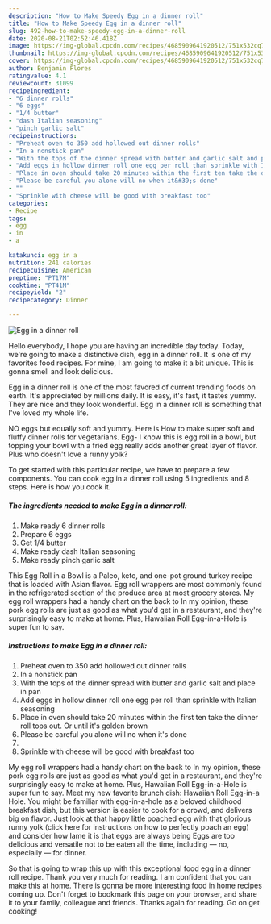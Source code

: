 ```yaml
---
description: "How to Make Speedy Egg in a dinner roll"
title: "How to Make Speedy Egg in a dinner roll"
slug: 492-how-to-make-speedy-egg-in-a-dinner-roll
date: 2020-08-21T02:52:46.418Z
image: https://img-global.cpcdn.com/recipes/4685909641920512/751x532cq70/egg-in-a-dinner-roll-recipe-main-photo.jpg
thumbnail: https://img-global.cpcdn.com/recipes/4685909641920512/751x532cq70/egg-in-a-dinner-roll-recipe-main-photo.jpg
cover: https://img-global.cpcdn.com/recipes/4685909641920512/751x532cq70/egg-in-a-dinner-roll-recipe-main-photo.jpg
author: Benjamin Flores
ratingvalue: 4.1
reviewcount: 31099
recipeingredient:
- "6 dinner rolls"
- "6 eggs"
- "1/4 butter"
- "dash Italian seasoning"
- "pinch garlic salt"
recipeinstructions:
- "Preheat oven to 350 add hollowed out dinner rolls"
- "In a nonstick pan"
- "With the tops of the dinner spread with butter and garlic salt and place in pan"
- "Add eggs in hollow dinner roll one egg per roll than sprinkle with Italian seasoning"
- "Place in oven should take 20 minutes within the first ten take the dinner roll tops out. Or until it&#39;s golden brown"
- "Please be careful you alone will no when it&#39;s done"
- ""
- "Sprinkle with cheese will be good with breakfast too"
categories:
- Recipe
tags:
- egg
- in
- a

katakunci: egg in a 
nutrition: 241 calories
recipecuisine: American
preptime: "PT17M"
cooktime: "PT41M"
recipeyield: "2"
recipecategory: Dinner

---
```



![Egg in a dinner roll](https://img-global.cpcdn.com/recipes/4685909641920512/751x532cq70/egg-in-a-dinner-roll-recipe-main-photo.jpg)

Hello everybody, I hope you are having an incredible day today. Today, we're going to make a distinctive dish, egg in a dinner roll. It is one of my favorites food recipes. For mine, I am going to make it a bit unique. This is gonna smell and look delicious.

Egg in a dinner roll is one of the most favored of current trending foods on earth. It's appreciated by millions daily. It is easy, it's fast, it tastes yummy. They are nice and they look wonderful. Egg in a dinner roll is something that I've loved my whole life.

NO eggs but equally soft and yummy. Here is How to make super soft and fluffy dinner rolls for vegetarians. Egg- I know this is egg roll in a bowl, but topping your bowl with a fried egg really adds another great layer of flavor. Plus who doesn&#39;t love a runny yolk?


To get started with this particular recipe, we have to prepare a few components. You can cook egg in a dinner roll using 5 ingredients and 8 steps. Here is how you cook it.

<!--inarticleads1-->

##### The ingredients needed to make Egg in a dinner roll:

1. Make ready 6 dinner rolls
1. Prepare 6 eggs
1. Get 1/4 butter
1. Make ready dash Italian seasoning
1. Make ready pinch garlic salt


This Egg Roll in a Bowl is a Paleo, keto, and one-pot ground turkey recipe that is loaded with Asian flavor. Egg roll wrappers are most commonly found in the refrigerated section of the produce area at most grocery stores. My egg roll wrappers had a handy chart on the back to In my opinion, these pork egg rolls are just as good as what you&#39;d get in a restaurant, and they&#39;re surprisingly easy to make at home. Plus, Hawaiian Roll Egg-in-a-Hole is super fun to say. 

<!--inarticleads2-->

##### Instructions to make Egg in a dinner roll:

1. Preheat oven to 350 add hollowed out dinner rolls
1. In a nonstick pan
1. With the tops of the dinner spread with butter and garlic salt and place in pan
1. Add eggs in hollow dinner roll one egg per roll than sprinkle with Italian seasoning
1. Place in oven should take 20 minutes within the first ten take the dinner roll tops out. Or until it&#39;s golden brown
1. Please be careful you alone will no when it&#39;s done
1. 
1. Sprinkle with cheese will be good with breakfast too


My egg roll wrappers had a handy chart on the back to In my opinion, these pork egg rolls are just as good as what you&#39;d get in a restaurant, and they&#39;re surprisingly easy to make at home. Plus, Hawaiian Roll Egg-in-a-Hole is super fun to say. Meet my new favorite brunch dish: Hawaiian Roll Egg-in-a Hole. You might be familiar with egg-in-a-hole as a beloved childhood breakfast dish, but this version is easier to cook for a crowd, and delivers big on flavor. Just look at that happy little poached egg with that glorious runny yolk (click here for instructions on how to perfectly poach an egg) and consider how lame it is that eggs are always being Eggs are too delicious and versatile not to be eaten all the time, including — no, especially — for dinner. 

So that is going to wrap this up with this exceptional food egg in a dinner roll recipe. Thank you very much for reading. I am confident that you can make this at home. There is gonna be more interesting food in home recipes coming up. Don't forget to bookmark this page on your browser, and share it to your family, colleague and friends. Thanks again for reading. Go on get cooking!
